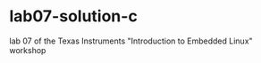 lab07-solution-c
================

lab 07 of the Texas Instruments "Introduction to Embedded Linux" workshop
